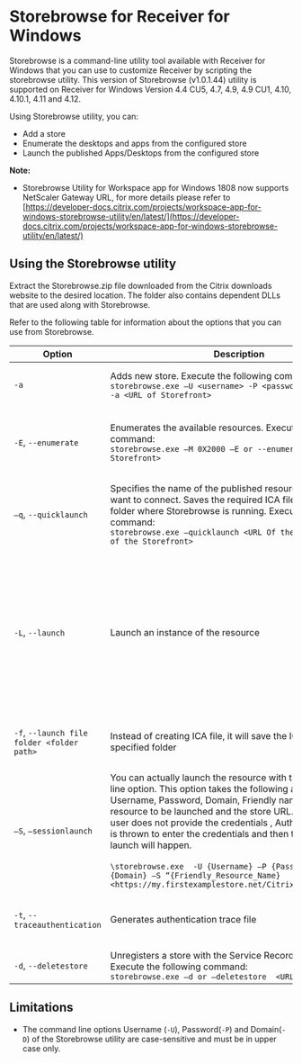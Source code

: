 # Storebrowse for Receiver for Windows

Storebrowse is a command-line utility tool available with Receiver for Windows that you can use to customize Receiver by scripting the storebrowse utility. This version of Storebrowse (v1.0.1.44) utility is supported on Receiver for Windows Version 4.4 CU5, 4.7, 4.9, 4.9 CU1, 4.10, 4.10.1, 4.11 and 4.12.

Using Storebrowse utility, you can:

* Add a store
* Enumerate the desktops and apps from the configured store
* Launch the published Apps/Desktops from the configured store

**Note:**

* Storebrowse Utility for Workspace app for Windows 1808 now supports NetScaler Gateway URL, for more details please refer to [https://developer-docs.citrix.com/projects/workspace-app-for-windows-storebrowse-utility/en/latest/](https://developer-docs.citrix.com/projects/workspace-app-for-windows-storebrowse-utility/en/latest/)


## Using the Storebrowse utility

Extract the Storebrowse.zip file downloaded from the Citrix downloads website to the desired location. The folder also contains dependent DLLs that are used along with Storebrowse.

Refer to the following table for information about the options that you can use from Storebrowse.

| Option | Description | Notes |
|---|---|---|
| `-a` | Adds new store. Execute the following command: <br> `storebrowse.exe –U <username> -P <password> -D <domain> -a <URL of Storefront>`| Returns the full URL of the store. If this fails, an error is reported. <br> **Note**: You can add multiple stores using the Storebrowse utility.<br> **Example**: `storebrowse.exe –U user123 –P password123 –D TestDomain –a https://my.secondexamplestore.net/Citrix/Store/discovery` |
| `-E`, `--enumerate` | Enumerates the available resources. Execute the following command:  <br> `storebrowse.exe –M 0X2000 –E or --enumerate <URL of Storefront>` | By default, the resource name, display name, and folder of the resource are displayed. Use the --details option to display additional information. <br> **Note**: The argument **-M 0X2000** is required to get the launch URL for each of the resource that are published in the Storefront <br> **Example**: `storebrowse.exe –M 0X2000 –E https://my.secondexamplestore.net/Citrix/Second/discovery` |
| `–q`, `--quicklaunch` | Specifies the name of the published resource to which you want to connect. Saves the required ICA file in the local folder where Storebrowse is running. Execute the following command: <br> `storebrowse.exe –quicklaunch <URL Of the Resource> <URL of the Storefront>` | **Note**: Executing the following command will save the ICA file in the local machine where the Storebrowse is running. The file will be saved under `%localAppData%\Citrix\storebrowse\cache` folder. <br> `Storebrowse.exe –quicklaunch <URL of the Resource> <URL of the Storefront>` <br> **Example**: `storebrowse.exe –q https://mysecondexamplestore.net/Citrix/Second/v2/v3jkjjlj9u0i0-/launch/ica  https://mysecondexamplestore.net/Citrix/Second/discovery` |
| `-L`, `--launch` | Launch an instance of the resource | Executing the following command saves the ICA file locally  where Storebrowse is running. The file is saved in the  %localAppData%\Citrix\storebrowse\cache folder. <br> `Storebrowse.exe –launch <Name of the Resource> <URL of the Storefront>` <br> In the above example, name of the App/Desktop is the name that is displayed while enumerating the resources from a particular Store Front. <br> After enumerating the resources using Storebrowse utility, the output will be displayed in the following format: `.\storebrowse –M 0X2000 –E https://mysecondexamplestore.net/Citrix/Second/discovery` results in the following output: <br> `'Controller.Calculator'	'Calculator'	'\'	''	http://abc-sf.xyz.com/Citrix/Stress/resources/v2/Q29udHJvbGxlci5DYWxjdWxhdG9y/launch/ica` <br> Use the first name that is displayed as an argument with –L  or –launch to generate the ICA file for a specific resource. `Storebrowse.exe –launch “Controller.Calculator”  https://mysecondexamplestore.net/Citrix/Second/discovery` |
| `-f`, `--launch file folder <folder path>` | Instead of creating ICA file, it will save the ICA file to the specified folder | Executing this command saves the ICA file to the user-defined destination instead of default location. However, this should  be used with the combination of –L command. <br> For example, `storebrowse –U <username” –P <userpassword> -D <Domain Name> –f C:\Test\test.ica  -L` |
| `–S`, `–sessionlaunch` | You can actually launch the resource with the –S command line option. This option takes the following as parameters - Username, Password, Domain, Friendly name of the resource to be launched and the store URL. However, if the user does not provide the credentials , AuthManager prompt is thrown to enter the credentials and then the resource launch will happen. <br><br>`\storebrowse.exe  -U {Username} –P {Password} –D {Domain} –S “{Friendly_Resource_Name} <https://my.firstexamplestore.net/Citrix/Store/discovery` | Executing this command would generate the ICA file and then it would actually launch the session .<br><br>`.\storebrowse.exe –S {Published_App_Name} <URL of the Storefront server>`<br><br> For example, say if you have a published application by name Calculator which you actually intend to launch on the endpoint, then you can do so by running the below command:<br><br> `.\storebrowse –S “Calculator” https://my.firstexamplestore.net/Citrix/Store/discovery` |
| `-t`, `--traceauthentication` | Generates authentication trace file | Executing this command will generate Authmanager related logs, which will be used for further debugging/troubleshooting any authentication related issues. The logs will be generated at %localAppData%\Citrix\Storebrowse\logs <br> For example, `storebrowse –t –U <username> -P <UserPassword> -D <Domain_Name> -f “<Path_to_save_ICAfile> -L “Resource_Name” <Storefront_URL>` |
| `-d`, `--deletestore` | Unregisters a store with the Service Record daemon. Execute the following command: <br> `storebrowse.exe –d or –deletestore  <URL of Storefront>` | **Example**:  `storebrowse.exe –d http://store-url.xxx.com/Citrix/SF-Name/discovery` |


## Limitations

- The command line options Username (`-U`), Password(`-P`) and Domain(`-D`) of the Storebrowse utility are case-sensitive and must be in upper case only.
